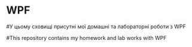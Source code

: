 # WPF

#У цьому сховищі присутні мої домашні та лабораторні роботи з WPF

#This repository contains my homework and lab works with WPF
